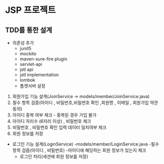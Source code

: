 # JSP 프로젝트

## TDD를 통한 설계
- 의존성 추가 
    - junit5
    - mockito
    - maven-sure-fire plugin
    - servlet-api
    - jstl api
    - jstl implementation
    - lombok
    - 톰캣서버 설정
1. 회원가입 기능 설계(JoinService -> models/member/JoinService.java)
2. 필수 항목 검증(아이디 , 비밀번호,비밀번호 확인 ,회원명 , 이메일 , 회원가입 약관 동의)
3. 아이디 중복 여부 체크 - 중복된 경우 가입 불가
4. 아이디 자리수 (6자리 이상) , 비밀번호 체크
5. 비밀번호 , 비밀번호 확인 입력 데이터 일치여부 체크
6. 회원 정보를 저장


- 로그인 기능 설계(LoginService) 
  -models/member/LoginService.java
  -필수 항목 검즘(아이디 , 비밀번호)
  -아이디에 해당하는 회원 정보가 있는지 체크
  - 로그인 처리(세션에 회원 정보를 저장)